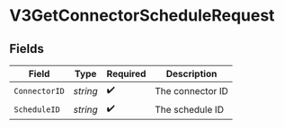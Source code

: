 # V3GetConnectorScheduleRequest


## Fields

| Field              | Type               | Required           | Description        |
| ------------------ | ------------------ | ------------------ | ------------------ |
| `ConnectorID`      | *string*           | :heavy_check_mark: | The connector ID   |
| `ScheduleID`       | *string*           | :heavy_check_mark: | The schedule ID    |